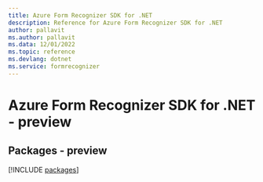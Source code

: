```yaml
---
title: Azure Form Recognizer SDK for .NET
description: Reference for Azure Form Recognizer SDK for .NET
author: pallavit
ms.author: pallavit
ms.data: 12/01/2022
ms.topic: reference
ms.devlang: dotnet
ms.service: formrecognizer
---
```

# Azure Form Recognizer SDK for .NET - preview
## Packages - preview
[!INCLUDE [packages](form-recognizer-index.md)]